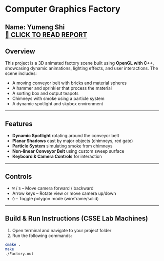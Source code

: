 # Computer Graphics Factory  
**Name:** Yumeng Shi  
[🔗 CLICK TO READ REPORT](https://github.com/Jadeshi1998/Factory-scene-OpenGL-/blob/main/COSC363-Assessment1.pdf)
---

## Overview  

This project is a 3D animated factory scene built using **OpenGL with C++**, showcasing dynamic animations, lighting effects, and user interactions. The scene includes:

- A moving conveyor belt with bricks and material spheres  
- A hammer and sprinkler that process the material  
- A sorting box and output teapots  
- Chimneys with smoke using a particle system  
- A dynamic spotlight and skybox environment  

---

## Features  

- **Dynamic Spotlight** rotating around the conveyor belt  
- **Planar Shadows** cast by major objects (chimneys, red gate)  
- **Particle System** simulating smoke from chimneys  
- **Non-linear Conveyor Belt** using custom sweep surface  
- **Keyboard & Camera Controls** for interaction  

---

## Controls  

- `W` / `S` – Move camera forward / backward  
- Arrow keys – Rotate view or move camera up/down  
- `Q` – Toggle polygon mode (wireframe/solid)  

---

## Build & Run Instructions (CSSE Lab Machines)  

1. Open terminal and navigate to your project folder  
2. Run the following commands:

```bash
cmake .
make
./Factory.out
